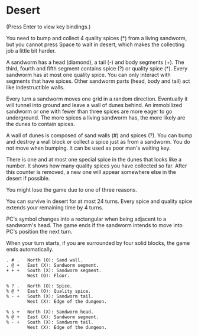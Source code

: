 # Desert

(Press Enter to view key bindings.)

You need to bump and collect 4 quality spices (*) from a living sandworm, but you cannot press Space to wait in desert, which makes the collecting job a little bit harder.

A sandworm has a head (diamond), a tail (-) and body segments (+). The third, fourth and fifth segment contains spice (?) or quality spice (*). Every sandworm has at most one quality spice. You can only interact with segments that have spices. Other sandworm parts (head, body and tail) act like indestructible walls.

Every turn a sandworm moves one grid in a random direction. Eventually it will tunnel into ground and leave a wall of dunes behind. An immobilized sandworm or one with fewer than three spices are more eager to go underground. The more spices a living sandworm has, the more likely are the dunes to contain spices.

A wall of dunes is composed of sand walls (#) and spices (?). You can bump and destroy a wall block or collect a spice just as from a sandworm. You do not move when bumping. It can be used as poor man's waiting key.

There is one and at most one special spice in the dunes that looks like a number. It shows how many quality spices you have collected so far. After this counter is removed, a new one will appear somewhere else in the desert if possible.

You might lose the game due to one of three reasons.

You can survive in desert for at most 24 turns. Every spice and quality spice extends your remaining time by 4 turns.

PC's symbol changes into a rectangular when being adjacent to a sandworm's head. The game ends if the sandworm intends to move into PC's position the next turn.

When your turn starts, if you are surrounded by four solid blocks, the game ends automatically.

    . # .   North (O): Sand wall.
    . @ +   East (X): Sandworm segment.
    + + +   South (X): Sandworm segment.
            West (O): Floor.

    % ? .   North (O): Spice.
    % @ *   East (O): Quality spice.
    % - +   South (X): Sandworm tail.
            West (X): Edge of the dungeon.

    % s +   North (X): Sandworm head.
    % @ +   East (X): Sandworm segment.
    % - +   South (X): Sandworm tail.
            West (X): Edge of the dungeon.
